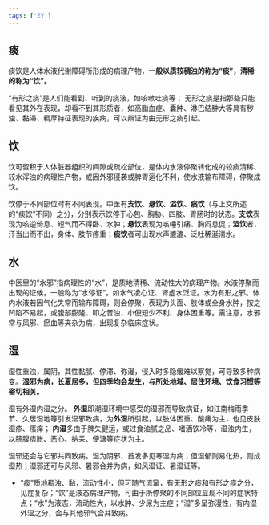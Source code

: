 ```yaml
---
tags: ['ZY']
---
```


## 痰
痰饮是人体水液代谢障碍所形成的病理产物，**一般以质较稠浊的称为“痰”，清稀的称为“饮”。**

“有形之痰”是人们能看到、听到的痰液，如咳嗽吐痰等；
无形之痰是指那些只能看见其外在表现，却看不到其形质者，如高脂血症、囊肿、淋巴结肿大等具有秽浊、黏滞、稠厚特征表现的疾病，可以辨证为由无形之痰引起。

## 饮

饮可留积于人体脏器组织的间隙或疏松部位，是体内水液停聚转化成的较痰清稀、较水浑浊的病理性产物，或因外邪侵袭或脾胃运化不利，使水液输布障碍，停聚成饮。

饮停于不同部位时有不同表现。中医有**支饮、悬饮、溢饮、痰饮**（与上文所述的“痰饮”不同）之分，分别表示饮停于心包、胸胁、四肢、胃肠时的状态。**支饮**表现为咳逆倚息、短气而不得卧、水肿；**悬饮**表现为咳唾引痛、胸闷息促；**溢饮**者，汗当出而不出，身体、肢节疼重；**痰饮**者可出现水声漉漉、泛吐稀涎清水。

## 水 

中医里的“水邪”指病理性的“水”，是质地清稀、流动性大的病理产物。水液停聚而出现的证候，一般称为“水停证”，如水气凌心证、肾虚水泛证。水为有形之邪。体内水液若因气化失常而输布障碍，则会停聚，表现为头面、肢体或全身水肿，按之凹陷不易起，或腹部膨隆、叩之音浊，小便短少不利、身体困重等。需注意，水邪常与风邪、瘀血等夹杂为病，出现复杂临床症状。


## 湿 

湿性重浊，属阴，其性黏腻、停滞、弥漫，侵入时多隐缓难以察觉，可导致多种病变。**湿邪为病，长夏居多，但四季均会发生，与所处地域、居住环境、饮食习惯等密切相关。**

湿有外湿内湿之分。
**外湿**即潮湿环境中感受的湿邪而导致病证，如江南梅雨季节、久居湿地等引发湿邪致病，为**外湿**所引起，以肢体困重、酸痛为主，也见皮肤湿疹、瘙痒；
**内湿**多由于脾失健运，或过食油腻之品、嗜酒饮冷等，湿浊内生，以脘腹痞胀、恶心、纳呆、便溏等症状为主。

湿邪还会与它邪共同致病。湿为阴邪，首发多见寒湿为病；但湿郁则易化热，则成湿热；湿邪还可与风邪、暑邪合并为病，如风湿证、暑湿证等。



- “痰”质地稠浊、黏，流动性小，但可随气流窜，有无形之痰和有形之痰之分，见症复杂；“饮”是液态病理产物，可由于所停聚的不同部位显现不同的症状特点；“水”为液态，流动性大，以水肿、少尿为主症；“湿”多呈弥漫性，有内湿外湿之分，会与其他邪气合并致病。





















